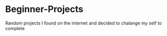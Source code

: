 # Beginner-Projects
Random projects I found on the internet and decided to chalange my self to complete

